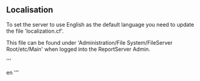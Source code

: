 ##  Localisation

To set the server to use English as the default language you need to update the file 'localization.cf'. 

This file can be found under 'Administration/File System/FileServer Root/etc/Main' when logged into the ReportServer Admin.

'''
<?xml version="1.0" encoding="UTF-8"?>
<configuration>
   <localization>
      <default>en</default>
   </localization>
</configuration>
'''
